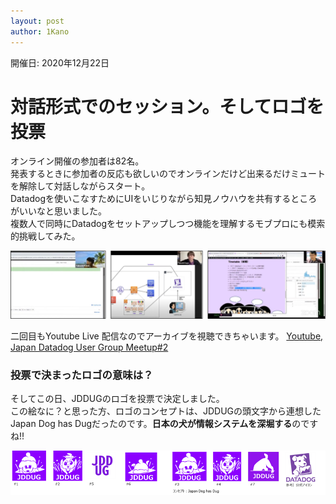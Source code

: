 ```yaml
---
layout: post
author: 1Kano
---
```


開催日: 2020年12月22日

# 対話形式でのセッション。そしてロゴを投票

オンライン開催の参加者は82名。  
発表するときに参加者の反応も欲しいのでオンラインだけど出来るだけミュートを解除して対話しながらスタート。  
Datadogを使いこなすためにUIをいじりながら知見ノウハウを共有するところがいいなと思いました。  
複数人で同時にDatadogをセットアップしつつ機能を理解するモブプロにも模索的挑戦してみた。  

![Alt text for broken image link](/assets/images/meetup02.png)


二回目もYoutube Live 配信なのでアーカイブを視聴できちゃいます。
[Youtube, Japan Datadog User Group Meetup#2](https://www.youtube.com/watch?v=koDqIM_0090)

### 投票で決まったロゴの意味は？
そしてこの日、JDDUGのロゴを投票で決定しました。  
この絵なに？と思った方、ロゴのコンセプトは、JDDUGの頭文字から連想したJapan Dog has Dugだったのです。**日本の犬が情報システムを深堀する**のですね!!

![Alt text for broken image link](/assets/images/meetup02b.png)

